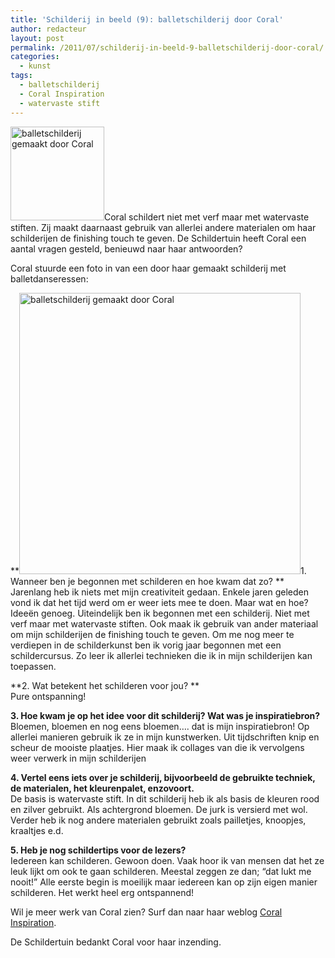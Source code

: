 ```yaml
---
title: 'Schilderij in beeld (9): balletschilderij door Coral'
author: redacteur
layout: post
permalink: /2011/07/schilderij-in-beeld-9-balletschilderij-door-coral/
categories:
  - kunst
tags:
  - balletschilderij
  - Coral Inspiration
  - watervaste stift
---
```

<img class="alignleft size-thumbnail wp-image-2053" title="balletschilderij gemaakt door Coral " src="http://www.schildertuin.nl/wordpress/wp-content/uploads/2011/06/schilderij-van-Coral-150x150.jpg" alt="balletschilderij gemaakt door Coral" width="150" height="150" />Coral schildert niet met verf maar met watervaste stiften. Zij maakt daarnaast gebruik van allerlei andere materialen om haar schilderijen de finishing touch te geven. De Schildertuin heeft Coral een aantal vragen gesteld, benieuwd naar haar antwoorden?<!--more Lees het interview met Coral->-->

Coral stuurde een foto in van een door haar gemaakt schilderij met balletdanseressen:

**<img class="aligncenter size-full wp-image-2053" title="balletschilderij gemaakt door Coral " src="http://www.schildertuin.nl/wordpress/wp-content/uploads/2011/06/schilderij-van-Coral.jpg" alt="balletschilderij gemaakt door Coral" width="450" height="450" />1. Wanneer ben je begonnen met schilderen en hoe kwam dat zo? **  
Jarenlang heb ik niets met mijn creativiteit gedaan. Enkele jaren geleden vond ik dat het tijd werd om er weer iets mee te doen. Maar wat en hoe? Ideeën genoeg. Uiteindelijk ben ik begonnen met een schilderij. Niet met verf maar met watervaste stiften. Ook maak ik gebruik van ander materiaal om mijn schilderijen de finishing touch te geven. Om me nog meer te verdiepen in de schilderkunst ben ik vorig jaar begonnen met een schildercursus. Zo leer ik allerlei technieken die ik in mijn schilderijen kan toepassen.

**2. Wat betekent het schilderen voor jou? **  
Pure ontspanning!

**3. Hoe kwam je op het idee voor dit schilderij? Wat was je inspiratiebron?**  
Bloemen, bloemen en nog eens bloemen&#8230;. dat is mijn inspiratiebron! Op allerlei manieren gebruik ik ze in mijn kunstwerken. Uit tijdschriften knip en scheur de mooiste plaatjes. Hier maak ik collages van die ik vervolgens weer verwerk in mijn schilderijen

**4. Vertel eens iets over je schilderij, bijvoorbeeld de gebruikte techniek, de materialen, het kleurenpalet, enzovoort.**  
De basis is watervaste stift. In dit schilderij heb ik als basis de kleuren rood en zilver gebruikt. Als achtergrond bloemen. De jurk is versierd met wol. Verder heb ik nog andere materialen gebruikt zoals pailletjes, knoopjes, kraaltjes e.d.

**5. Heb je nog schildertips voor de lezers?**  
Iedereen kan schilderen. Gewoon doen. Vaak hoor ik van mensen dat het ze leuk lijkt om ook te gaan schilderen. Meestal zeggen ze dan; &#8220;dat lukt me nooit!&#8221; Alle eerste begin is moeilijk maar iedereen kan op zijn eigen manier schilderen. Het werkt heel erg ontspannend!

Wil je meer werk van Coral zien? Surf dan naar haar weblog <a title="bekijk het werk van Coral" href="http://coralinspiration.blogspot.com/" target="_blank">Coral Inspiration</a>.

De Schildertuin bedankt Coral voor haar inzending.